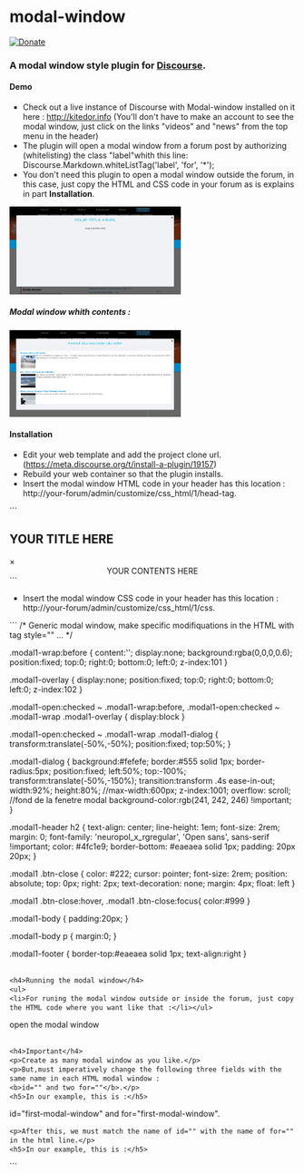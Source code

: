 # modal-window

<p><a href="https://www.paypal.com/fr/cgi-bin/webscr?cmd=_flow&SESSION=nTwdEUJlwszBJ7rOljWIcAxAOYziZO_PLzmICH_8zs6WA7QrC8tmDlyNet0&dispatch=5885d80a13c0db1f8e263663d3faee8d64813b57e559a2578463e58274899069" target="_blank"><img src="https://camo.githubusercontent.com/dca8074e055d4485a6fb40b7d1f5dce7c202503b/68747470733a2f2f696d672e736869656c64732e696f2f62616467652f70617970616c2d646f6e6174652d626c75652e737667" alt="Donate" data-canonical-src="https://img.shields.io/badge/paypal-donate-blue.svg" style="max-width:100%;"></a></p>

<h3>A modal window style plugin for <a href="http://discourse.org">Discourse</a>.</h3>

<h4>Demo</h4>
<ul>
<li>Check out a live instance of Discourse with Modal-window installed on it here : <a href="http://kitedor.info">http://kitedor.info</a>
(You'll don't have to make an account to see the modal window, just click on the links "videos" and "news" from the top menu in the header)</li>
<li>The plugin will open a modal window from a forum post by authorizing (whitelisting) the class "label"whith this line:
Discourse.Markdown.whiteListTag('label', 'for', '*');
</li>

<li>You don't need this plugin to open a modal window outside the forum, in this case, just copy the HTML and CSS code in your forum as is explains in part <b>Installation</b>.</li>
</ul>

<ins><img src="https://github.com/AlexRabolin/modal-window/blob/master/Capture%20d’écran%202016-07-01%20à%2017.11.07.png" alt="alt tag" style="max-width:60%;"></ins>

<h5>Modal window whith contents :</h5>

<ins><img src="https://github.com/AlexRabolin/modal-window/blob/master/Capture%20d’écran%202016-07-04%20à%2009.17.52.png" alt="alt tag" style="max-width:60%;"></ins>

<h4>Installation</h4>
<ul>
<li>Edit your web template and add the project clone url. (<a href="https://meta.discourse.org/t/install-a-plugin/19157">https://meta.discourse.org/t/install-a-plugin/19157</a>)
<li>Rebuild your web container so that the plugin installs.</li>
<li>Insert the modal window HTML code in your header has this location : http://your-forum/admin/customize/css_html/1/head-tag.</li>
</ul>
```
<div class="modal1">
  <input class="modal1-open" id="first-modal-window" type="checkbox" hidden>
    <div class="modal1-wrap" aria-hidden="true" role="dialog">                   
      <label class="modal1-overlay" for="first-modal-window"></label>       
        <div class="modal1-dialog">
            <div class="modal1-header"><h2>YOUR TITLE HERE</h2>   
                <label class="btn-close" for="first-modal-window" aria-hidden="true">×</label>
            </div>
                <div class="modal1-body" style="text-align:center;">YOUR CONTENTS HERE</div>
        </div>
    </div>
</div>
```
<ul>
<li>Insert the modal window CSS code in your header has this location : http://your-forum/admin/customize/css_html/1/css.</li>
</ul>
```
/* Generic modal window, make specific modifiquations in the HTML  with tag style="" ... */
 
.modal1-wrap:before {
    content:'';
    display:none;
    background:rgba(0,0,0,0.6);
    position:fixed;
    top:0;
    right:0;
    bottom:0;
    left:0;
    z-index:101
    }
    
.modal1-overlay {
    display:none;
    position:fixed;
    top:0;
    right:0;
    bottom:0;
    left:0;
    z-index:102
}

.modal1-open:checked ~ 
.modal1-wrap:before,
.modal1-open:checked ~ 
.modal1-wrap 
.modal1-overlay {
    display:block
}

.modal1-open:checked ~ 
.modal1-wrap 
.modal1-dialog {
    transform:translate(-50%,-50%);
    position:fixed;
    top:50%; 
}

.modal1-dialog {
    background:#fefefe;
    border:#555 solid 1px;
    border-radius:5px;
    position:fixed;
    left:50%;
    top:-100%;
    transform:translate(-50%,-150%);
    transition:transform .4s ease-in-out;
    width:92%;
    height:80%;
    //max-width:600px;
    z-index:1001;
    overflow: scroll;
    //fond de la fenetre modal
    background-color:rgb(241, 242, 246) !important;
}



.modal1-header h2 {
text-align: center;
line-height: 1em;
font-size: 2rem;
margin: 0;
font-family: 'neuropol_x_rgregular', 'Open sans', sans-serif !important;
color: #4fc1e9;
border-bottom: #eaeaea solid 1px;
padding: 20px 20px;
}

.modal1 .btn-close {
    color: #222;
    cursor: pointer;
    font-size: 2rem;
    position: absolute;
    top: 0px;
    right: 2px;
    text-decoration: none;
    margin: 4px;
    float: left
    }
    
.modal1 .btn-close:hover,
.modal1 .btn-close:focus{
    color:#999
    }

.modal1-body {
    padding:20px;
}

.modal1-body p {
    margin:0;
}    

.modal1-footer {
    border-top:#eaeaea solid 1px;
    text-align:right
}
```

<h4>Running the modal window</h4>
<ul>
<li>For runing the modal window outside or inside the forum, just copy the HTML code where you want like that :</li></ul>
```
<label for="first-modal-window"><a>open the modal window</a></label>
```

<h4>Important</h4>
<p>Create as many modal window as you like.</p>
<p>But,must imperatively change the following three fields with the same name in each HTML modal window : 
<b>id="" and two for=""</b>.</p>
<h5>In our example, this is :</h5> 
```
id="first-modal-window" and for="first-modal-window".
```
<p>After this, we must match the name of id="" with the name of for="" in the html line.</p>
<h5>In our example, this is :</h5>
```
<label for="first-modal-window">
```

